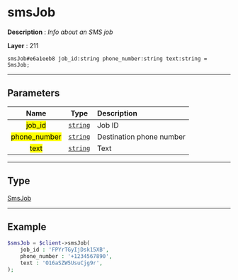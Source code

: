 # smsJob

**Description** : *Info about an SMS job*

**Layer** : 211

```tl
smsJob#e6a1eeb8 job_id:string phone_number:string text:string = SmsJob;
```

---

## Parameters

| Name | Type | Description |
| :---: | :---: | :--- |
| <mark>job_id</mark> | [`string`](type/string) | Job ID |
| <mark>phone_number</mark> | [`string`](type/string) | Destination phone number |
| <mark>text</mark> | [`string`](type/string) | Text |

---

## Type

[SmsJob](type/SmsJob)

---

## Example

```php
$smsJob = $client->smsJob(
	job_id : 'FPYrTGyIjDsk15XB',
	phone_number : '+1234567890',
	text : 'O16aSZW5UsuCjg9r',
);
```